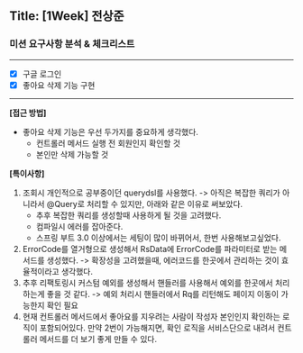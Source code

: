 
## Title: [1Week] 전상준

### 미션 요구사항 분석 & 체크리스트

---
- [X] 구글 로그인
- [X] 좋아요 삭제 기능 구현

---

**[접근 방법]**

- 좋아요 삭제 기능은 우선 두가지를 중요하게 생각했다.
  - 컨트롤러 메서드 실행 전 회원인지 확인할 것
  - 본인만 삭제 가능할 것


**[특이사항]**

1. 조회시 개인적으로 공부중이던 querydsl를 사용했다.
    -> 아직은 복잡한 쿼리가 아니라서 @Query로 처리할 수 있지만, 아래와 같은 이유로 써보았다. 
   - 추후 복잡한 쿼리를 생성할때 사용하게 될 것을 고려했다.
   - 컴파일시 에러를 잡아준다.
   - 스프링 부트 3.0 이상에서는 세팅이 많이 바뀌어서, 한번 사용해보고싶었다.
2. ErrorCode를 열거형으로 생성해서 RsData에 ErrorCode를 파라미터로 받는 메서드를 생성했다.
  -> 확장성을 고려했을때, 에러코드를 한곳에서 관리하는 것이 효율적이라고 생각했다.
3. 추후 리팩토링시 커스텀 예외를 생성해서 핸들러를 사용해서 예외를 한곳에서 처리하는게 좋을 것 같다.
  -> 예외 처리시 핸들러에서 Rq를 리턴해도 페이지 이동이 가능한지 확인 필요
4. 현재 컨트롤러 메서드에서 좋아요를 지우려는 사람이 작성자 본인인지 확인하는 로직이 포함되어있다.
   만약 2번이 가능해지면, 확인 로직을 서비스단으로 내려서 컨트롤러 메서드를 더 보기 좋게 만들 수 있다.

